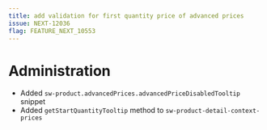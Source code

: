 ```yaml
---
title: add validation for first quantity price of advanced prices
issue: NEXT-12036
flag: FEATURE_NEXT_10553
---
```

# Administration
* Added `sw-product.advancedPrices.advancedPriceDisabledTooltip` snippet
* Added `getStartQuantityTooltip` method to `sw-product-detail-context-prices`
